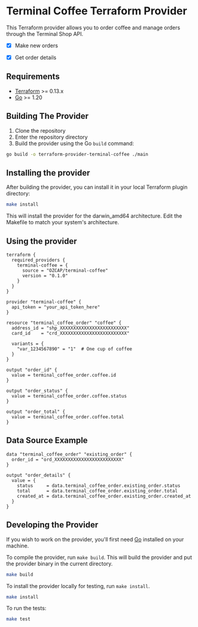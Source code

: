 # Terminal Coffee Terraform Provider

This Terraform provider allows you to order coffee and manage orders through the Terminal Shop API.

- [x] Make new orders
- [x] Get order details


## Requirements

- [Terraform](https://www.terraform.io/downloads.html) >= 0.13.x
- [Go](https://golang.org/doc/install) >= 1.20

## Building The Provider

1. Clone the repository
2. Enter the repository directory
3. Build the provider using the Go `build` command:

```sh
go build -o terraform-provider-terminal-coffee ./main
```

## Installing the provider

After building the provider, you can install it in your local Terraform plugin directory:

```sh
make install
```

This will install the provider for the darwin_amd64 architecture. Edit the Makefile to match your system's architecture.

## Using the provider

```hcl
terraform {
  required_providers {
    terminal-coffee = {
      source = "OZCAP/terminal-coffee"
      version = "0.1.0"
    }
  }
}

provider "terminal-coffee" {
  api_token = "your_api_token_here"
}

resource "terminal_coffee_order" "coffee" {
  address_id = "shp_XXXXXXXXXXXXXXXXXXXXXXXXX"
  card_id    = "crd_XXXXXXXXXXXXXXXXXXXXXXXXX"
  
  variants = {
    "var_1234567890" = "1"  # One cup of coffee
  }
}

output "order_id" {
  value = terminal_coffee_order.coffee.id
}

output "order_status" {
  value = terminal_coffee_order.coffee.status
}

output "order_total" {
  value = terminal_coffee_order.coffee.total
}
```

## Data Source Example

```hcl
data "terminal_coffee_order" "existing_order" {
  order_id = "ord_XXXXXXXXXXXXXXXXXXXXXXXXX"
}

output "order_details" {
  value = {
    status     = data.terminal_coffee_order.existing_order.status
    total      = data.terminal_coffee_order.existing_order.total
    created_at = data.terminal_coffee_order.existing_order.created_at
  }
}
```

## Developing the Provider

If you wish to work on the provider, you'll first need [Go](http://www.golang.org) installed on your machine.

To compile the provider, run `make build`. This will build the provider and put the provider binary in the current directory.

```sh
make build
```

To install the provider locally for testing, run `make install`.

```sh
make install
```

To run the tests:

```sh
make test
```